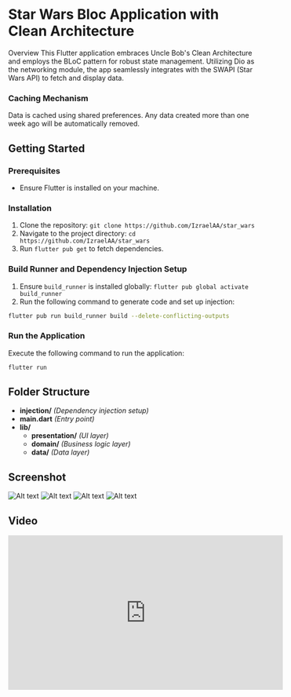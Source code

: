 <response>

# Star Wars Bloc Application with Clean Architecture

Overview
This Flutter application embraces Uncle Bob's Clean Architecture and employs the BLoC pattern for robust state management. Utilizing Dio as the networking module, the app seamlessly integrates with the SWAPI (Star Wars API) to fetch and display data.

### Caching Mechanism
Data is cached using shared preferences. Any data created more than one week ago will be automatically removed.

## Getting Started

### Prerequisites
- Ensure Flutter is installed on your machine.

### Installation
1. Clone the repository: `git clone https://github.com/IzraelAA/star_wars`
2. Navigate to the project directory: `cd https://github.com/IzraelAA/star_wars`
3. Run `flutter pub get` to fetch dependencies.


### Build Runner and Dependency Injection Setup
1. Ensure `build_runner` is installed globally: `flutter pub global activate build_runner`
2. Run the following command to generate code and set up injection:
```bash
flutter pub run build_runner build --delete-conflicting-outputs
```

### Run the Application
Execute the following command to run the application:
```bash
flutter run
```

## Folder Structure
- **injection/** *(Dependency injection setup)*
- **main.dart** *(Entry point)*
- **lib/**
  - **presentation/** *(UI layer)*
  - **domain/** *(Business logic layer)*
  - **data/** *(Data layer)*
 
## Screenshot
 ![Alt text](./screenshot/Screenshot_20231120_004149.png)
 ![Alt text](./screenshot/Screenshot%202023-11-20%20004100.png)
 ![Alt text](./screenshot/Screenshot_20231120_003950.png)
 ![Alt text](./screenshot/Screenshot_20231120_004031.png)

 ## Video
 <iframe width="560" height="315" src="https://www.youtube.com/embed/3jesrKFfevc?si=ageiHD8HT5jDY03Y&amp;start=2" title="YouTube video player" frameborder="0" allow="accelerometer; autoplay; clipboard-write; encrypted-media; gyroscope; picture-in-picture; web-share" allowfullscreen></iframe>
 

